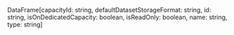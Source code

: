 DataFrame[capacityId: string, defaultDatasetStorageFormat: string, id: string, isOnDedicatedCapacity: boolean, isReadOnly: boolean, name: string, type: string]
